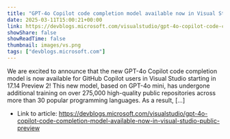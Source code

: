 ```yaml
---
title: "GPT-4o Copilot code completion model available now in Visual Studio public preview"
date: 2025-03-11T15:00:21+00:00
link: https://devblogs.microsoft.com/visualstudio/gpt-4o-copilot-code-completion-model-available-now-in-visual-studio-public-preview
showShare: false
showReadTime: false
thumbnail: images/vs.png
tags: ["devblogs.microsoft.com"]
---
```

We are excited to announce that the new GPT-4o Copilot code completion model is now available for GitHub Copilot users in Visual Studio starting in 17.14 Preview 2! This new model, based on GPT-4o mini, has undergone additional training on over 275,000 high-quality public repositories across more than 30 popular programming languages. As a result, […]

- Link to article: https://devblogs.microsoft.com/visualstudio/gpt-4o-copilot-code-completion-model-available-now-in-visual-studio-public-preview